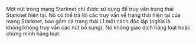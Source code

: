 Một nút trong mạng Starknet chỉ được sử dụng để truy vấn trạng thái Starknet hiện tại. Nó có thể trả lời các truy vấn về trạng thái hiện tại của mạng Starknet, bao gồm cả trạng thái L1 một cách độc lập (nghĩa là không/không truy vấn các nút bổ sung). Nó không giao dịch hàng loạt hoặc chứng minh hàng loạt.